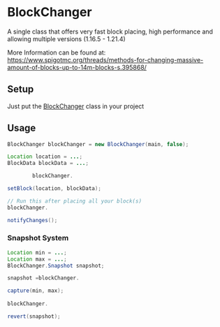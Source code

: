 # BlockChanger

<div align="center">

</div>
A single class that offers very fast block placing, high performance and allowing multiple versions (1.16.5 - 1.21.4)

More Information can be found
at: https://www.spigotmc.org/threads/methods-for-changing-massive-amount-of-blocks-up-to-14m-blocks-s.395868/

## Setup

Just put
the [BlockChanger](https://github.com/Devlrxxh/BlockChanger/blob/master/src/main/java/dev/lrxh/nms/blockChanger/BlockChanger.java)
class in your project

## Usage

```java
BlockChanger blockChanger = new BlockChanger(main, false);

Location location = ...;
BlockData blockData = ...;

        blockChanger.

setBlock(location, blockData);

// Run this after placing all your block(s)
blockChanger.

notifyChanges();
``` 

### Snapshot System

```java
Location min = ...;
Location max = ...;
BlockChanger.Snapshot snapshot;

snapshot =blockChanger.

capture(min, max);
                
blockChanger.

revert(snapshot);
``` 
